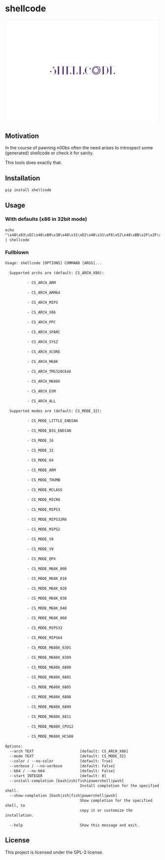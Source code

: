 # shellcode
![shellcode logo](https://raw.githubusercontent.com/4thel00z/shellcode/master/logo.png)

## Motivation

In the course of pawning n00bs often the need arises to introspect some (generated) shellcode or check
it for sanity.

This tools does exactly that.

## Installation

```
pip install shellcode
```

## Usage

### With defaults (x86 in 32bit mode)

```
echo "\x48\x83\xEC\x40\xB0\x3B\x48\x31\xD2\x48\x31\xF6\x52\x48\xBB\x2F\x2F\x62\x69\x6E\x2F\x73\x68\x53\x54\x5F\x0F\x05" | shellcode 
```

### Fullblown

```
Usage: shellcode [OPTIONS] COMMAND [ARGS]...

  Supported archs are (default: CS_ARCH_X86):

          - CS_ARCH_ARM

          - CS_ARCH_ARM64

          - CS_ARCH_MIPS

          - CS_ARCH_X86

          - CS_ARCH_PPC

          - CS_ARCH_SPARC

          - CS_ARCH_SYSZ

          - CS_ARCH_XCORE

          - CS_ARCH_M68K

          - CS_ARCH_TMS320C64X

          - CS_ARCH_M680X

          - CS_ARCH_EVM

          - CS_ARCH_ALL

  Supported modes are (default: CS_MODE_32):

          - CS_MODE_LITTLE_ENDIAN

          - CS_MODE_BIG_ENDIAN

          - CS_MODE_16

          - CS_MODE_32

          - CS_MODE_64

          - CS_MODE_ARM

          - CS_MODE_THUMB

          - CS_MODE_MCLASS

          - CS_MODE_MICRO

          - CS_MODE_MIPS3

          - CS_MODE_MIPS32R6

          - CS_MODE_MIPS2

          - CS_MODE_V8

          - CS_MODE_V9

          - CS_MODE_QPX

          - CS_MODE_M68K_000

          - CS_MODE_M68K_010

          - CS_MODE_M68K_020

          - CS_MODE_M68K_030

          - CS_MODE_M68K_040

          - CS_MODE_M68K_060

          - CS_MODE_MIPS32

          - CS_MODE_MIPS64

          - CS_MODE_M680X_6301

          - CS_MODE_M680X_6309

          - CS_MODE_M680X_6800

          - CS_MODE_M680X_6801

          - CS_MODE_M680X_6805

          - CS_MODE_M680X_6808

          - CS_MODE_M680X_6809

          - CS_MODE_M680X_6811

          - CS_MODE_M680X_CPU12

          - CS_MODE_M680X_HCS08

Options:
  --arch TEXT                     [default: CS_ARCH_X86]
  --mode TEXT                     [default: CS_MODE_32]
  --color / --no-color            [default: True]
  --verbose / --no-verbose        [default: False]
  --b64 / --no-b64                [default: False]
  --start INTEGER                 [default: 0]
  --install-completion [bash|zsh|fish|powershell|pwsh]
                                  Install completion for the specified shell.
  --show-completion [bash|zsh|fish|powershell|pwsh]
                                  Show completion for the specified shell, to
                                  copy it or customize the installation.

  --help                          Show this message and exit.
```

## License

This project is licensed under the GPL-3 license.
